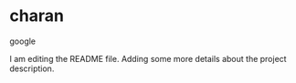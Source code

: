 # charan
google

I am editing the README file. Adding some more details about the project description.
